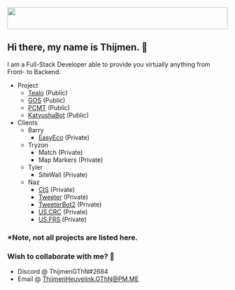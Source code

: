 <img src="https://i.imgur.com/Xt4TDXF.jpg" height="50" width="100%" />

## Hi there, my name is Thijmen. 👋
I am a Full-Stack Developer able to provide you virtually anything from Front- to Backend.

* Project
  * [Tealo](https://github.com/ThijmenGThN/Tealo) (Public)
  * [GOS](https://github.com/ThijmenGThN/GOS) (Public)
  * [PCMT](https://github.com/ThijmenGThN/PCMT) (Public)
  * [KatyushaBot](https://github.com/ThijmenGThN/KatyushaBot) (Public)
* Clients
  * Barry
    * [EasyEco](https://github.com/ThijmenGThN/EasyEco) (Private)
  * Tryzon
    * Match (Private)
    * Map Markers (Private)
  * Tyler
    * SiteWall (Private)
  * Naz
    * [CIS](https://github.com/ThijmenGThN/CIS) (Private)
    * [Tweeter](https://github.com/ThijmenGThN/Tweeter) (Private)
    * [TweeterBot2](https://github.com/ThijmenGThN/TweeterBot2) (Private)
    * [US.CRC](https://github.com/ThijmenGThN/US.CRC) (Private)
    * [US.FRS](https://github.com/ThijmenGThN/US.FRS) (Private)
    
### *Note, not all projects are listed here.

### Wish to collaborate with me? 👏
- Discord @ ThijmenGThN#2684
- Email @ ThijmenHeuvelink.GThN@PM.ME
